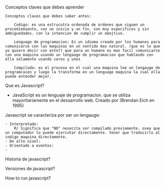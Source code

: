 
Conceptos claves que debes aprender    
    
    Conceptos claves que debes saber antes:

        Codigo: es una estrucutra ordenada de ordenes que siguen un procediemiento, con un inicio y un fin. son muy especificos y sin ambiguedades. con la intencion de cumplir un obejtivo.

        Lenguage de programacion: Es un idioma creado por los humanos para comunicarce con las maquinas en un sentido mas natural. (que es lo que yo quiero decir con esto?) que para un humano es mas facil comunicarce con una maquina usando un lengauge de programacion que hablando con ella solamente usando ceros y unos

        Compilado: es el proceso en el cual una maquina lee un lengauge de programcaion y luego la transforma en un lenguage maquina la cual ella puede entender mejor.


Que es Javascript?

- JavaScript es un lenguaje de programacion. que se utiliza mayoritariamente en el dessarrollo web.
Creado por (Brendan Eich en 1995)

Javascript se caracteriza por ser un lengauge:
    
    - Interpretado:
        R/ Significa que "NO" nesecita ser compilado previamente. osea que un computador lo puede ejercutar directamente. tener que traducirlo al codigo maquina directamente.
    - De alto nivel:
    - Orientado a eventos:
    - 



Historia de javascript?

Versiones de javascript?

How to run javascript?
